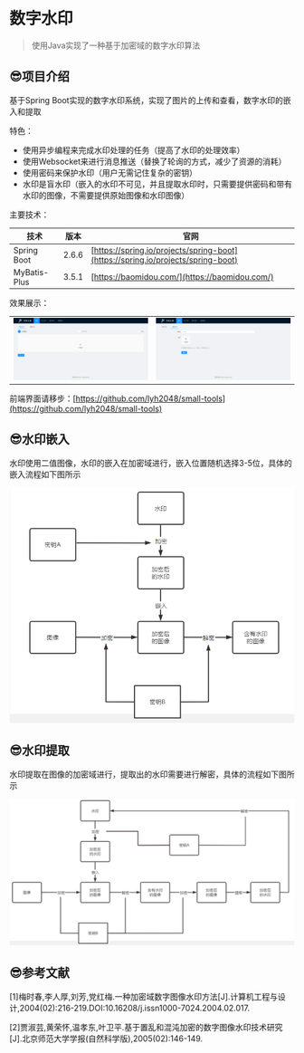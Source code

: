 # 数字水印

> 使用Java实现了一种基于加密域的数字水印算法

## 😎项目介绍

基于Spring Boot实现的数字水印系统，实现了图片的上传和查看，数字水印的嵌入和提取

特色：

- 使用异步编程来完成水印处理的任务（提高了水印的处理效率）
- 使用Websocket来进行消息推送（替换了轮询的方式，减少了资源的消耗）
- 使用密码来保护水印（用户无需记住复杂的密钥）
- 水印是盲水印（嵌入的水印不可见，并且提取水印时，只需要提供密码和带有水印的图像，不需要提供原始图像和水印图像）

主要技术：

| 技术         | 版本  | 官网                                                         |
| ------------ | ----- | ------------------------------------------------------------ |
| Spring Boot  | 2.6.6 | [https://spring.io/projects/spring-boot](https://spring.io/projects/spring-boot) |
| MyBatis-Plus | 3.5.1 | [https://baomidou.com/](https://baomidou.com/)               |

效果展示：

<table>
    <tr>
        <td>
            <img src="assets/image-20220415195839082.png" />
        </td>
        <td>
            <img src="assets/image-20220415195855340.png" />
        </td>
    </tr>
</table>



前端界面请移步：[https://github.com/lyh2048/small-tools](https://github.com/lyh2048/small-tools)

## 😎水印嵌入

水印使用二值图像，水印的嵌入在加密域进行，嵌入位置随机选择3-5位，具体的嵌入流程如下图所示

![image-20220415200732727](assets/image-20220415200732727.png)

## 😎水印提取

水印提取在图像的加密域进行，提取出的水印需要进行解密，具体的流程如下图所示

![image-20220415201557055](assets/image-20220415201557055.png)

## 😎参考文献

[1]梅时春,李人厚,刘芳,党红梅.一种加密域数字图像水印方法[J].计算机工程与设计,2004(02):216-219.DOI:10.16208/j.issn1000-7024.2004.02.017.

[2]贾淑芸,黄荣怀,温孝东,叶卫平.基于置乱和混沌加密的数字图像水印技术研究[J].北京师范大学学报(自然科学版),2005(02):146-149.
